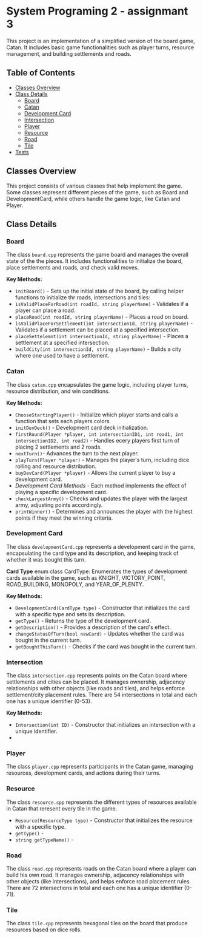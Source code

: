 

# System Programing 2 - assignmant 3

This project is an implementation of a simplified version of the board game, Catan. It includes basic game functionalities such as player turns, resource management, and building settlements and roads.

## Table of Contents
- [Classes Overview](#classes-overview)
- [Class Details](#class-details)
    - [Board](#board)
    - [Catan](#catan)
    - [Development Card](#development-card)
    - [Intersection](#intesection)
    - [Player](#player)
    - [Resource](#resource)
    - [Road](#road)
    - [Tile](#tile)
- [Tests](#tests)


## Classes Overview
This project consists of various classes that help implement the game. Some classes represent different pieces of the game, such as Board and DevelopmentCard, while others handle the game logic, like Catan and Player.

## Class Details
### Board
The class `board.cpp` represents the game board and manages the overall state of the the pieces. It includes functionalities to initialize the board, place settlements and roads, and check valid moves.

**Key Methods:**
* `initBoard()` - Sets up the initial state of the board, by calling helper functions to initialize thr roads, intersections and tiles:
* `isValidPlaceForRoad(int roadId, string playerName)` - Validates if a player can place a road.
* `placeRoad(int roadId, string playerName)` - Places a  road on board.
* `isValidPlaceForSettlement(int intersectionId, string playerName)` - Validates if a settlement can be placed at a specified intersection.
* `placeSettelemnt(int intersectionId, string playerName)` - Places a settlement at a specified intersection.
* `buildCity(int intersectionId, string playerName)` - Bulids a city where one used to have a settlement.

### Catan
The class `catan.cpp` encapsulates the game logic, including player turns, resource distribution, and win conditions.

**Key Methods:**
* `ChooseStartingPlayer()` - Initialize which player starts and calls a function that sets each players colors.
* `initDevDeck()` - Development card deck initialization.
* `firstRound(Player *player, int intersectionID1, int road1, int intersectionID2, int road2)` - Handles ecery players first turn of placing 2 settlements and 2 roads.
* `nextTurn()`- Advances the turn to the next player.
* `playTurn(Player *player)` - Manages the player's turn, including dice rolling and resource distribution.
* `buyDevCard(Player *player)` - Allows the current player to buy a development card.
* *Development Card Methods* - Each method implements the effect of playing a specific development card.
* `checkLargestArmy()` - Checks and updates the player with the largest army, adjusting points accordingly.
* `printWinner()` - Determines and announces the player with the highest points if they meet the winning criteria.

### Development Card
The class `developmentCard.cpp` represents a development card in the game, encapsulating the card type and its description, and keeping track of whether it was bought this turn.

**Card Type**
enum class CardType: Enumerates the types of development cards available in the game, such as KNIGHT, VICTORY_POINT, ROAD_BUILDING, MONOPOLY, and YEAR_OF_PLENTY.

**Key Methods:**
* `DevelopmentCard(CardType type)` - Constructor that initializes the card with a specific type and sets its description.
* `getType()` - Returns the type of the development card.
* `getDescription()` - Provides a description of the card's effect.
* `changeStatusOfTurn(bool newCard)` - Updates whether the card was bought in the current turn.
* `getBoughtThisTurn()` - Checks if the card was bought in the current turn.

### Intersection
The class `intersection.cpp` represents points on the Catan board where settlements and cities can be placed. It manages ownership, adjacency relationships with other objects (like roads and tiles), and helps enforce settlement/city placement rules. There are 54 intersections in total and each one has a unique identifier (0-53).

**Key Methods:**
* `Intersection(int ID)` - Constructor that initializes an intersection with a unique identifier.
* 

### Player
The class `player.cpp` represents participants in the Catan game, managing resources, development cards, and actions during their turns.


### Resource 
The class `resource.cpp` represents the different types of resources available in Catan that reresent every tile in the game.
* `Resource(ResourceType type)` - Constructor that initializes the resource with a specific type.
* `getType()` -
* `string getTypeName()` - 

### Road
The class `road.cpp` represents roads on the Catan board where a player can build his own road. It manages ownership, adjacency relationships with other objects (like intersections), and helps enforce road placement rules. There are 72 intersections in total and each one has a unique identifier (0-71).

### Tile
The class `tile.cpp` represents hexagonal tiles on the board that produce resources based on dice rolls.




